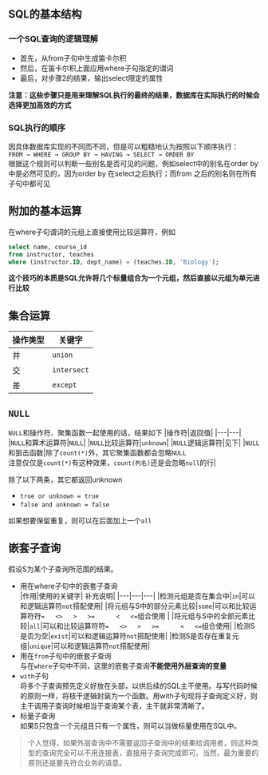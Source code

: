 ## SQL的基本结构
### 一个SQL查询的逻辑理解  
* 首先，从from子句中生成笛卡尔积
* 然后，在笛卡尔积上面应用where子句指定的谓词
* 最后，对步骤2的结果，输出select限定的属性

**注意：这些步骤只是用来理解SQL执行的最终的结果，数据库在实际执行的时候会选择更加高效的方式**
###  SQL执行的顺序
因具体数据库实现的不同而不同，但是可以粗糙地认为按照以下顺序执行：  
`FROM → WHERE → GROUP BY → HAVING → SELECT → ORDER BY  `  
根据这个规则可以判断一些别名是否可见的问题，例如select中的别名在order by中是必然可见的，因为order by 在select之后执行；而from 之后的别名则在所有子句中都可见



## 附加的基本运算
在where子句谓词的元组上直接使用比较运算符，例如
```sql
select name, course_id 
from instructor, teaches
where (instructor.ID, dept_name) = (teaches.ID, 'Biology');
```
**这个技巧的本质是SQL允许将几个标量组合为一个元组，然后直接以元组为单元进行比较**

## 集合运算
|操作类型|关键字|
|---|---|
|并|`union`|
|交|`intersect`|
|差|`except`|

## `NULL`
`NULL`和操作符、聚集函数一起使用的话，结果如下
|操作符|返回值|
|---|---|
|`NULL`和算术运算符|`NULL`|
|`NULL`比较运算符|`unknown`|
|`NULL`逻辑运算符|见下|
|`NULL`和狙击函数|除了`count(*)`外，其它聚集函数都会忽略`NULL` <br> 注意仅仅是`count(*)`有这种效果，`count(列名)`还是会忽略`null`的行|


除了以下两条，其它都返回unknown
* `true or unknown = true`
* `false and unknown = false`



如果想要保留重复，则可以在后面加上一个`all`

## 嵌套子查询
假设S为某个子查询所范围的结果。
* 用在where子句中的嵌套子查询  
    |作用|使用的关键字| 补充说明|
    |---|---|---|
    |检测元组是否在集合中|`in`|可以和逻辑运算符`not`搭配使用|
    |将元组与S中的部分元素比较|`some`|可以和比较运算符符`=   <>   >   >=      <   <=`组合使用 |
    |将元组与S中的全部元素比较|`all`|可以和比较运算符符`=   <>   >   >=      <   <=`组合使用|
    |检测S是否为空|`exist`|可以和逻辑运算符`not`搭配使用|
    |检测S是否存在重复元组|`unique`|可以和逻辑运算符`not`搭配使用|
* 用在`from`子句中的嵌套子查询  
与在`where`子句中不同，这里的嵌套子查询**不能使用外层查询的变量**
* `with`子句  
将多个子查询预先定义好放在头部，以供后续的SQL主干使用。与写代码时候的原则一样，将枝干逻辑封装为一个函数。用with子句现将子查询定义好，则主干调用子查询时候相当于查询某个表，主干就非常清晰了。
* 标量子查询  
如果S只包含一个元组且只有一个属性，则可以当做标量使用在SQL中。

> 个人觉得，如果外层查询中不需要返回子查询中的结果给调用者，则这种类型的查询完全可以不用连接表，直接用子查询完成即可。当然，最为重要的原则还是要先符合业务的语意。